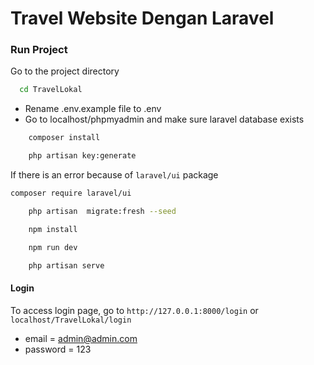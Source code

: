 # Travel Website Dengan Laravel

### Run Project

Go to the project directory

```bash
  cd TravelLokal
```

-   Rename .env.example file to .env
-   Go to localhost/phpmyadmin and make sure laravel database exists

```bash
    composer install
```

```bash
    php artisan key:generate
```
 If there is an error because of ```laravel/ui``` package 

 ```bash 
 composer require laravel/ui
 ```

```bash
    php artisan  migrate:fresh --seed
```
```bash
    npm install
```
```bash
    npm run dev
```
```bash
    php artisan serve
```

#### Login

To access login page, go to ```http://127.0.0.1:8000/login``` or ```localhost/TravelLokal/login```

-   email = admin@admin.com
-   password = 123
